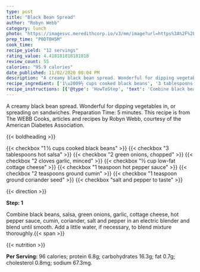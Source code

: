 ```yaml
---
type: post
title: "Black Bean Spread"
author: "Robyn Webb"
category: lunch
photo: "https://imagesvc.meredithcorp.io/v3/mm/image?url=https%3A%2F%2Fimages.media-allrecipes.com%2Fuserphotos%2F533856.jpg"
prep_time: "P0DT0H5M"
cook_time: 
recipe_yield: "12 servings"
rating_value: 4.418181818181818
review_count: 55
calories: "95.9 calories"
date_published: 11/02/2020 08:04 PM
description: "A creamy black bean spread. Wonderful for dipping vegetables in, or spreading on sandwiches. Preparation Time: 5 minutes. This recipe is from The WEBB Cooks, articles and recipes by Robyn Webb, courtesy of the American Diabetes Association."
recipe_ingredient: ['1\u2009½ cups cooked black beans', '3 tablespoons hot salsa', '2 green onions, chopped', '2 cloves garlic, minced', '½ cup low-fat cottage cheese', '1 teaspoon hot pepper sauce', '2 teaspoons ground cumin', '1 teaspoon ground coriander seed', 'salt and pepper to taste']
recipe_instructions: [{'@type': 'HowToStep', 'text': 'Combine black beans, salsa, green onions, garlic, cottage cheese, hot pepper sauce, cumin, coriander, salt and pepper in an electric blender and blend until smooth. Add a little water, if necessary, to blend mixture thoroughly.\n'}]
---
```


A creamy black bean spread. Wonderful for dipping vegetables in, or spreading on sandwiches. Preparation Time: 5 minutes. This recipe is from The WEBB Cooks, articles and recipes by Robyn Webb, courtesy of the American Diabetes Association. 

{{< boldheading >}}

{{< checkbox "1 ½ cups cooked black beans" >}}
{{< checkbox "3 tablespoons hot salsa" >}}
{{< checkbox "2  green onions, chopped" >}}
{{< checkbox "2 cloves garlic, minced" >}}
{{< checkbox "½ cup low-fat cottage cheese" >}}
{{< checkbox "1 teaspoon hot pepper sauce" >}}
{{< checkbox "2 teaspoons ground cumin" >}}
{{< checkbox "1 teaspoon ground coriander seed" >}}
{{< checkbox "salt and pepper to taste" >}}


{{< direction >}}

**Step: 1**

Combine black beans, salsa, green onions, garlic, cottage cheese, hot pepper sauce, cumin, coriander, salt and pepper in an electric blender and blend until smooth. Add a little water, if necessary, to blend mixture thoroughly.{{< span >}}

{{< nutrition >}}

**Per Serving:** 96 calories; protein 6.8g; carbohydrates 16.3g; fat 0.7g; cholesterol 0.8mg; sodium 67.3mg.